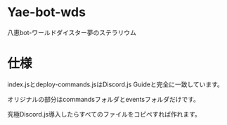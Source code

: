# Yae-bot-wds
八恵bot-ワールドダイスター夢のステラリウム

# 仕様
index.jsとdeploy-commands.jsはDiscord.js Guideと完全に一致しています。

オリジナルの部分はcommandsフォルダとeventsフォルダだけです。

究極Discord.js導入したらすべてのファイルをコピペすれば作れます。
